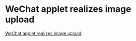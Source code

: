 # WeChat applet realizes image upload
[WeChat applet realizes image upload](https://aiwithcloud.com/2022/09/15/wechat_applet_realizes_image_upload/)